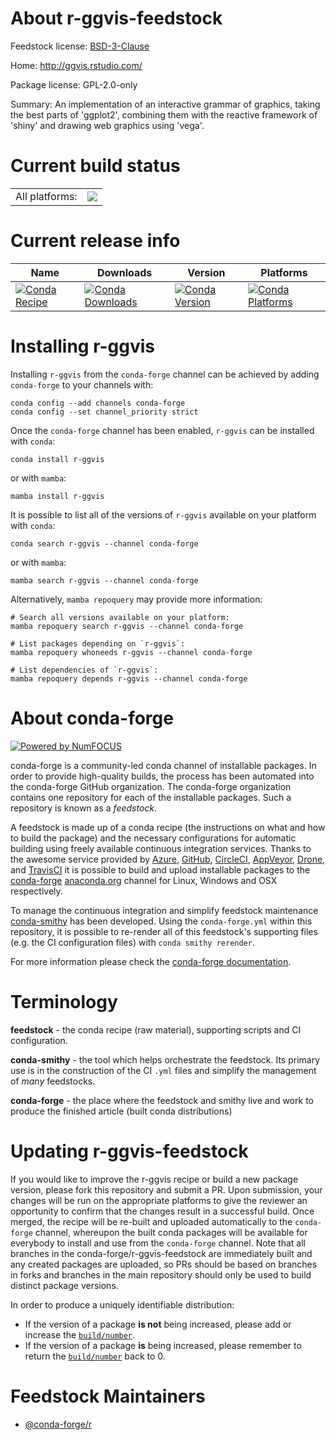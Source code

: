 About r-ggvis-feedstock
=======================

Feedstock license: [BSD-3-Clause](https://github.com/conda-forge/r-ggvis-feedstock/blob/main/LICENSE.txt)

Home: http://ggvis.rstudio.com/

Package license: GPL-2.0-only

Summary: An implementation of an interactive grammar of graphics, taking the best parts of 'ggplot2', combining them with the reactive framework of 'shiny' and drawing web graphics using 'vega'.

Current build status
====================


<table><tr><td>All platforms:</td>
    <td>
      <a href="https://dev.azure.com/conda-forge/feedstock-builds/_build/latest?definitionId=3404&branchName=main">
        <img src="https://dev.azure.com/conda-forge/feedstock-builds/_apis/build/status/r-ggvis-feedstock?branchName=main">
      </a>
    </td>
  </tr>
</table>

Current release info
====================

| Name | Downloads | Version | Platforms |
| --- | --- | --- | --- |
| [![Conda Recipe](https://img.shields.io/badge/recipe-r--ggvis-green.svg)](https://anaconda.org/conda-forge/r-ggvis) | [![Conda Downloads](https://img.shields.io/conda/dn/conda-forge/r-ggvis.svg)](https://anaconda.org/conda-forge/r-ggvis) | [![Conda Version](https://img.shields.io/conda/vn/conda-forge/r-ggvis.svg)](https://anaconda.org/conda-forge/r-ggvis) | [![Conda Platforms](https://img.shields.io/conda/pn/conda-forge/r-ggvis.svg)](https://anaconda.org/conda-forge/r-ggvis) |

Installing r-ggvis
==================

Installing `r-ggvis` from the `conda-forge` channel can be achieved by adding `conda-forge` to your channels with:

```
conda config --add channels conda-forge
conda config --set channel_priority strict
```

Once the `conda-forge` channel has been enabled, `r-ggvis` can be installed with `conda`:

```
conda install r-ggvis
```

or with `mamba`:

```
mamba install r-ggvis
```

It is possible to list all of the versions of `r-ggvis` available on your platform with `conda`:

```
conda search r-ggvis --channel conda-forge
```

or with `mamba`:

```
mamba search r-ggvis --channel conda-forge
```

Alternatively, `mamba repoquery` may provide more information:

```
# Search all versions available on your platform:
mamba repoquery search r-ggvis --channel conda-forge

# List packages depending on `r-ggvis`:
mamba repoquery whoneeds r-ggvis --channel conda-forge

# List dependencies of `r-ggvis`:
mamba repoquery depends r-ggvis --channel conda-forge
```


About conda-forge
=================

[![Powered by
NumFOCUS](https://img.shields.io/badge/powered%20by-NumFOCUS-orange.svg?style=flat&colorA=E1523D&colorB=007D8A)](https://numfocus.org)

conda-forge is a community-led conda channel of installable packages.
In order to provide high-quality builds, the process has been automated into the
conda-forge GitHub organization. The conda-forge organization contains one repository
for each of the installable packages. Such a repository is known as a *feedstock*.

A feedstock is made up of a conda recipe (the instructions on what and how to build
the package) and the necessary configurations for automatic building using freely
available continuous integration services. Thanks to the awesome service provided by
[Azure](https://azure.microsoft.com/en-us/services/devops/), [GitHub](https://github.com/),
[CircleCI](https://circleci.com/), [AppVeyor](https://www.appveyor.com/),
[Drone](https://cloud.drone.io/welcome), and [TravisCI](https://travis-ci.com/)
it is possible to build and upload installable packages to the
[conda-forge](https://anaconda.org/conda-forge) [anaconda.org](https://anaconda.org/)
channel for Linux, Windows and OSX respectively.

To manage the continuous integration and simplify feedstock maintenance
[conda-smithy](https://github.com/conda-forge/conda-smithy) has been developed.
Using the ``conda-forge.yml`` within this repository, it is possible to re-render all of
this feedstock's supporting files (e.g. the CI configuration files) with ``conda smithy rerender``.

For more information please check the [conda-forge documentation](https://conda-forge.org/docs/).

Terminology
===========

**feedstock** - the conda recipe (raw material), supporting scripts and CI configuration.

**conda-smithy** - the tool which helps orchestrate the feedstock.
                   Its primary use is in the construction of the CI ``.yml`` files
                   and simplify the management of *many* feedstocks.

**conda-forge** - the place where the feedstock and smithy live and work to
                  produce the finished article (built conda distributions)


Updating r-ggvis-feedstock
==========================

If you would like to improve the r-ggvis recipe or build a new
package version, please fork this repository and submit a PR. Upon submission,
your changes will be run on the appropriate platforms to give the reviewer an
opportunity to confirm that the changes result in a successful build. Once
merged, the recipe will be re-built and uploaded automatically to the
`conda-forge` channel, whereupon the built conda packages will be available for
everybody to install and use from the `conda-forge` channel.
Note that all branches in the conda-forge/r-ggvis-feedstock are
immediately built and any created packages are uploaded, so PRs should be based
on branches in forks and branches in the main repository should only be used to
build distinct package versions.

In order to produce a uniquely identifiable distribution:
 * If the version of a package **is not** being increased, please add or increase
   the [``build/number``](https://docs.conda.io/projects/conda-build/en/latest/resources/define-metadata.html#build-number-and-string).
 * If the version of a package **is** being increased, please remember to return
   the [``build/number``](https://docs.conda.io/projects/conda-build/en/latest/resources/define-metadata.html#build-number-and-string)
   back to 0.

Feedstock Maintainers
=====================

* [@conda-forge/r](https://github.com/orgs/conda-forge/teams/r/)

